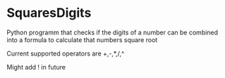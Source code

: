 # SquaresDigits
Python programm that checks if the digits of a number can be combined into a formula to calculate that numbers square root

Current supported operators are +,-,*,/,^

Might add ! in future
